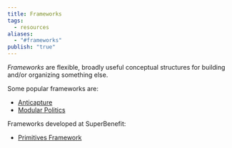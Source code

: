 ```yaml
---
title: Frameworks
tags:
  - resources
aliases:
  - "#frameworks"
publish: "true"
---
```


*Frameworks* are flexible, broadly useful conceptual structures for building and/or organizing something else.

Some popular frameworks are: 

- [Anticapture](../links/Anticapture.md#)
- [Modular Politics](../links/Modular%2520Politics.md#)

Frameworks developed at SuperBenefit:

- [Primitives Framework](./primitives.md#)
